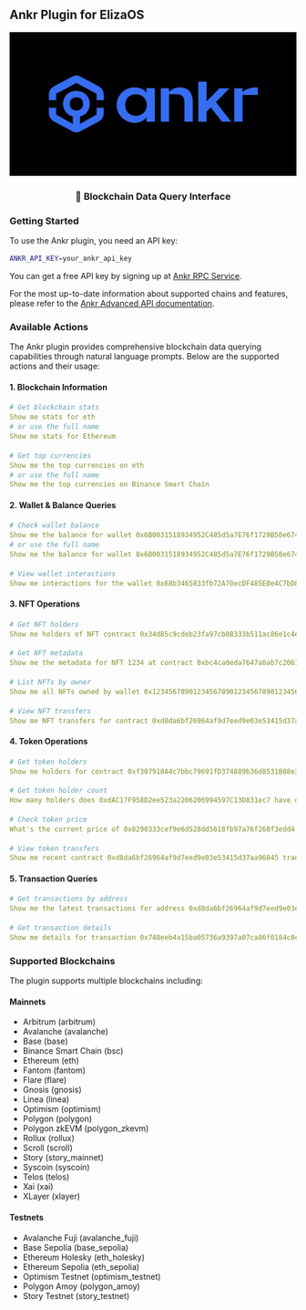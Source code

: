 ## Ankr Plugin for ElizaOS

![alt text](assets/ankr.jpg)

<div align="center">
  <h3>🔗 Blockchain Data Query Interface</h3>
</div>

### Getting Started

To use the Ankr plugin, you need an API key:

```bash
ANKR_API_KEY=your_ankr_api_key
```

You can get a free API key by signing up at [Ankr RPC Service](https://www.ankr.com/rpc/).

For the most up-to-date information about supported chains and features, please refer to the [Ankr Advanced API documentation](https://www.ankr.com/docs/advanced-api/overview/).

### Available Actions

The Ankr plugin provides comprehensive blockchain data querying capabilities through natural language prompts. Below are the supported actions and their usage:

#### 1. Blockchain Information

```yaml
# Get blockchain stats
Show me stats for eth
# or use the full name
Show me stats for Ethereum

# Get top currencies
Show me the top currencies on eth
# or use the full name
Show me the top currencies on Binance Smart Chain
```

#### 2. Wallet & Balance Queries

```yaml
# Check wallet balance
Show me the balance for wallet 0x6B0031518934952C485d5a7E76f1729B50e67486 on eth
# or use the full name
Show me the balance for wallet 0x6B0031518934952C485d5a7E76f1729B50e67486 on Ethereum

# View wallet interactions
Show me interactions for the wallet 0x68b3465833fb72A70ecDF485E0e4C7bD8665Fc45
```

#### 3. NFT Operations

```yaml
# Get NFT holders
Show me holders of NFT contract 0x34d85c9cdeb23fa97cb08333b511ac86e1c4e258 token 112234 on eth

# Get NFT metadata
Show me the metadata for NFT 1234 at contract 0xbc4ca0eda7647a8ab7c2061c2e118a18a936f13d eth

# List NFTs by owner
Show me all NFTs owned by wallet 0x1234567890123456789012345678901234567890 on eth

# View NFT transfers
Show me NFT transfers for contract 0xd8da6bf26964af9d7eed9e03e53415d37aa96045 eth
```

#### 4. Token Operations

```yaml
# Get token holders
Show me holders for contract 0xf307910A4c7bbc79691fD374889b36d8531B08e3 on bsc

# Get token holder count
How many holders does 0xdAC17F958D2ee523a2206206994597C13D831ec7 have on eth?

# Check token price
What's the current price of 0x8290333cef9e6d528dd5618fb97a76f268f3edd4 token eth

# View token transfers
Show me recent contract 0xd8da6bf26964af9d7eed9e03e53415d37aa96045 transfers eth from 1655197483 to 1656061483
```

#### 5. Transaction Queries

```yaml
# Get transactions by address
Show me the latest transactions for address 0xd8da6bf26964af9d7eed9e03e53415d37aa96045 eth

# Get transaction details
Show me details for transaction 0x748eeb4a15ba05736a9397a07ca86f0184c0c1eca53fa901b28a412d1a3f211f eth
```

### Supported Blockchains

The plugin supports multiple blockchains including:

#### Mainnets

- Arbitrum (arbitrum)
- Avalanche (avalanche)
- Base (base)
- Binance Smart Chain (bsc)
- Ethereum (eth)
- Fantom (fantom)
- Flare (flare)
- Gnosis (gnosis)
- Linea (linea)
- Optimism (optimism)
- Polygon (polygon)
- Polygon zkEVM (polygon_zkevm)
- Rollux (rollux)
- Scroll (scroll)
- Story (story_mainnet)
- Syscoin (syscoin)
- Telos (telos)
- Xai (xai)
- XLayer (xlayer)

#### Testnets

- Avalanche Fuji (avalanche_fuji)
- Base Sepolia (base_sepolia)
- Ethereum Holesky (eth_holesky)
- Ethereum Sepolia (eth_sepolia)
- Optimism Testnet (optimism_testnet)
- Polygon Amoy (polygon_amoy)
- Story Testnet (story_testnet)

